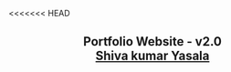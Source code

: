 <<<<<<< HEAD
<h2 align="center">
  Portfolio Website - v2.0<br/>
  <a href="https://shivayasala.github.io/portfolio-react/" target="_blank">Shiva kumar Yasala</a>
